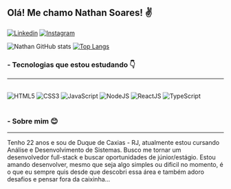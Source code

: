## Olá! Me chamo Nathan Soares! ✌️

[![Linkedin](https://img.shields.io/badge/LinkedIn-0077B5?style=for-the-badge&logo=linkedin&logoColor=white)](https://www.linkedin.com/in/nathan-soares-b9092b1b4/)
[![Instagram](https://img.shields.io/badge/Instagram-E4405F?style=for-the-badge&logo=instagram&logoColor=white)](https://www.instagram.com/nthsoares_/)

![Nathan GitHub stats](https://github-readme-stats.vercel.app/api?username=NathanSoares25&show_icons=true&theme=dracula)
[![Top Langs](https://github-readme-stats.vercel.app/api/top-langs/?username=NathanSoares25&layout=compact)](https://github.com/anuraghazra/github-readme-stats)

### - Tecnologias que estou estudando 👇
<hr>
<div style="display: inline_block"><br/>
    <img alt="HTML5" src="https://img.shields.io/badge/HTML5-E34F26?style=for-the-badge&logo=html5&logoColor=white" />
    <img alt="CSS3" src="https://img.shields.io/badge/CSS3-1572B6?style=for-the-badge&logo=css3&logoColor=white" />
    <img alt="JavaScript" src="https://img.shields.io/badge/JavaScript-323330?style=for-the-badge&logo=javascript&logoColor=F7DF1E" />
    <img alt="NodeJS" src="https://img.shields.io/badge/Node.js-43853D?style=for-the-badge&logo=node.js&logoColor=white"/>
    <img alt="ReactJS" src="https://img.shields.io/badge/React-20232A?style=for-the-badge&logo=react&logoColor=61DAFB"/>
    <img alt="TypeScript" src="https://img.shields.io/badge/TypeScript-007ACC?style=for-the-badge&logo=typescript&logoColor=white"/>
</div><br/>

### - Sobre mim 😊
<hr>
Tenho 22 anos e sou de Duque de Caxias - RJ, atualmente estou cursando Análise e Desenvolvimento de Sistemas.
Busco me tornar um desenvolvedor full-stack e buscar oportunidades de júnior/estágio. Estou amando desenvolver, mesmo que seja algo simples ou dificil no momento, é o que eu sempre quis desde que descobri essa área e também adoro desafios e pensar fora da caixinha...


